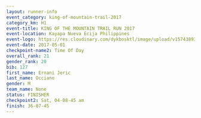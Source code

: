 ```yaml
---
layout: runner-info 
event_category: king-of-mountain-trail-2017 
category_km: H1 
event-title: KING OF THE MOUNTAIN TRAIL RUN 2017 
event-location: Kayapa Nueva Ecija Philippines 
event-logo: https://res.cloudinary.com/dykbosktl/image/upload/v1574389360/Logo/kotmnewlogo_t9vtqr.png 
event-date: 2017-05-01 
checkpoint-name2: Time Of Day 
overall_rank: 21
gender_rank: 20
bib: 127
first_name: Ernani Jeric
last_name: Occiano
gender: M
team_name: None
status: FINISHER
checkpoint2: Sat, 04-08-45 am
finish: 36-07-45
---
```

